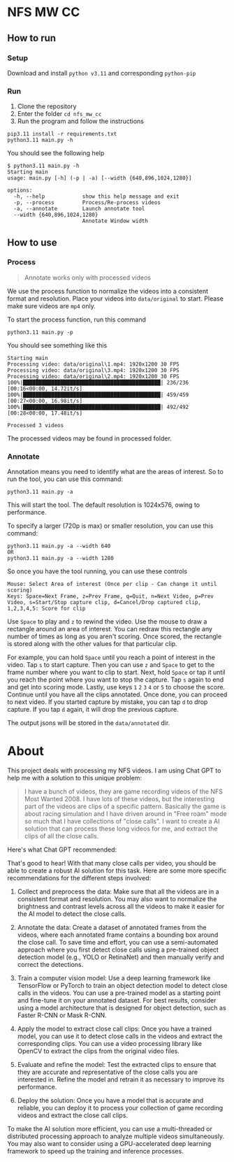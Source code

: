 # NFS MW CC

## How to run
### Setup

Download and install `python v3.11` and corresponding `python-pip`

### Run
1. Clone the repository
2. Enter the folder `cd nfs_mw_cc`
3. Run the program and follow the instructions

```
pip3.11 install -r requirements.txt
python3.11 main.py -h
```

You should see the following help
```
$ python3.11 main.py -h
Starting main
usage: main.py [-h] (-p | -a) [--width {640,896,1024,1280}]

options:
  -h, --help            show this help message and exit
  -p, --process         Process/Re-process videos
  -a, --annotate        Launch annotate tool
  --width {640,896,1024,1280}
                        Annotate Window width
```

## How to use

### Process

> Annotate works only with processed videos

We use the process function to normalize the videos into a consistent format and resolution. Place your videos into `data/original` to start. Please make sure videos are `mp4` only.

To start the process function, run this command

```
python3.11 main.py -p
```

You should see something like this

```
Starting main
Processing video: data/original\1.mp4: 1920x1200 30 FPS
Processing video: data/original\3.mp4: 1920x1200 30 FPS
Processing video: data/original\2.mp4: 1920x1200 30 FPS
100%|████████████████████████████████████████████| 236/236 [00:16<00:00, 14.72it/s]
100%|████████████████████████████████████████████| 459/459 [00:27<00:00, 16.98it/s]
100%|████████████████████████████████████████████| 492/492 [00:28<00:00, 17.48it/s]

Processed 3 videos
```
The processed videos may be found in processed folder.

### Annotate

Annotation means you need to identify what are the areas of interest. So to run the tool, you can use this command:

```
python3.11 main.py -a
```

This will start the tool. The default resolution is 1024x576, owing to performance. 

To specify a larger (720p is max) or smaller resolution, you can use this command:

```
python3.11 main.py -a --width 640
OR
python3.11 main.py -a --width 1280
```

So once you have the tool running, you can use these controls
```
Mouse: Select Area of interest (Once per clip - Can change it until scoring)
Keys: Space=Next Frame, z=Prev Frame, q=Quit, n=Next Video, p=Prev Video, s=Start/Stop capture clip, d=Cancel/Drop captured clip, 1,2,3,4,5: Score for clip
```

Use `Space` to play and `z` to rewind the video. Use the mouse to draw a rectangle around an area of interest. You can redraw this rectangle any number of times as long as you aren't scoring. Once scored, the rectangle is stored along with the other values for that particular clip.

For example, you can hold `Space` until you reach a point of interest in the video. Tap `s` to start capture. Then you can use `z` and `Space` to get to the frame number where you want to clip to start. Next, hold `Space` or tap it until you reach the point where you want to stop the capture. Tap `s` again to end and get into scoring mode. Lastly, use keys `1` `2` `3` `4` or `5` to choose the score. Continue until you have all the clips annotated. Once done, you can proceed to next video. If you started capture by mistake, you can tap `d` to drop capture. If you tap `d` again, it will drop the previous capture.

The output jsons will be stored in the `data/annotated` dir.

# About

This project deals with processing my NFS videos. I am using Chat GPT to help me with a solution to this unique problem:

> I have a bunch of videos, they are game recording videos of the NFS Most Wanted 2008. I have lots of these videos, but the interesting part of the videos are clips of a specific pattern. Basically the game is about racing simulation and I have driven around in "Free roam" mode so much that I have collections of "close calls". I want to create a AI solution that can process these long videos for me, and extract the clips of all the close calls.

Here's what Chat GPT recommended:

That's good to hear! With that many close calls per video, you should be able to create a robust AI solution for this task. Here are some more specific recommendations for the different steps involved:

1. Collect and preprocess the data: Make sure that all the videos are in a consistent format and resolution. You may also want to normalize the brightness and contrast levels across all the videos to make it easier for the AI model to detect the close calls.

2. Annotate the data: Create a dataset of annotated frames from the videos, where each annotated frame contains a bounding box around the close call. To save time and effort, you can use a semi-automated approach where you first detect close calls using a pre-trained object detection model (e.g., YOLO or RetinaNet) and then manually verify and correct the detections.

3. Train a computer vision model: Use a deep learning framework like TensorFlow or PyTorch to train an object detection model to detect close calls in the videos. You can use a pre-trained model as a starting point and fine-tune it on your annotated dataset. For best results, consider using a model architecture that is designed for object detection, such as Faster R-CNN or Mask R-CNN.

4. Apply the model to extract close call clips: Once you have a trained model, you can use it to detect close calls in the videos and extract the corresponding clips. You can use a video processing library like OpenCV to extract the clips from the original video files.

5. Evaluate and refine the model: Test the extracted clips to ensure that they are accurate and representative of the close calls you are interested in. Refine the model and retrain it as necessary to improve its performance.

6. Deploy the solution: Once you have a model that is accurate and reliable, you can deploy it to process your collection of game recording videos and extract the close call clips.

To make the AI solution more efficient, you can use a multi-threaded or distributed processing approach to analyze multiple videos simultaneously. You may also want to consider using a GPU-accelerated deep learning framework to speed up the training and inference processes.